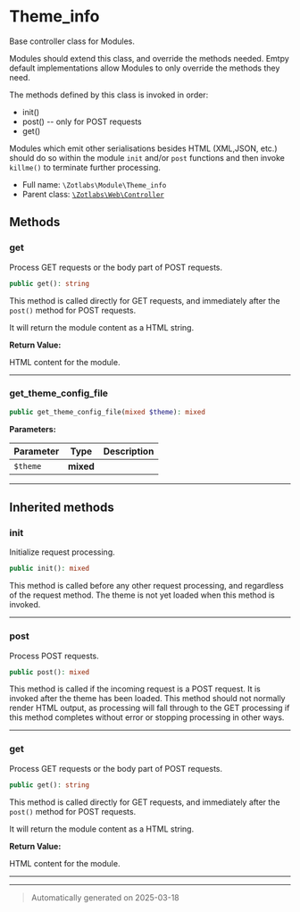 
# Theme_info

Base controller class for Modules.

Modules should extend this class, and override the methods needed. Emtpy
default implementations allow Modules to only override the methods they
need.

The methods defined by this class is invoked in order:

  - init()
  - post() -- only for POST requests
  - get()

Modules which emit other serialisations besides HTML (XML,JSON, etc.) should
do so within the module `init` and/or `post` functions and then invoke
`killme()` to terminate further processing.

* Full name: `\Zotlabs\Module\Theme_info`
* Parent class: [`\Zotlabs\Web\Controller`](../Web/Controller.md)




## Methods


### get

Process GET requests or the body part of POST requests.

```php
public get(): string
```

This method is called directly for GET requests, and immediately after the
`post()` method for POST requests.

It will return the module content as a HTML string.







**Return Value:**

HTML content for the module.




***

### get_theme_config_file



```php
public get_theme_config_file(mixed $theme): mixed
```








**Parameters:**

| Parameter | Type | Description |
|-----------|------|-------------|
| `$theme` | **mixed** |  |





***


## Inherited methods


### init

Initialize request processing.

```php
public init(): mixed
```

This method is called before any other request processing, and
regardless of the request method. The theme is not yet loaded when
this method is invoked.










***

### post

Process POST requests.

```php
public post(): mixed
```

This method is called if the incoming request is a POST request. It is
invoked after the theme has been loaded. This method should not normally
render HTML output, as processing will fall through to the GET processing
if this method completes without error or stopping processing in other
ways.










***

### get

Process GET requests or the body part of POST requests.

```php
public get(): string
```

This method is called directly for GET requests, and immediately after the
`post()` method for POST requests.

It will return the module content as a HTML string.







**Return Value:**

HTML content for the module.




***


***
> Automatically generated on 2025-03-18
